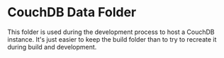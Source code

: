 # CouchDB Data Folder

This folder is used during the development process to host a CouchDB instance. 
It's just easier to keep the build folder than to try to recreate it during 
build and development.

